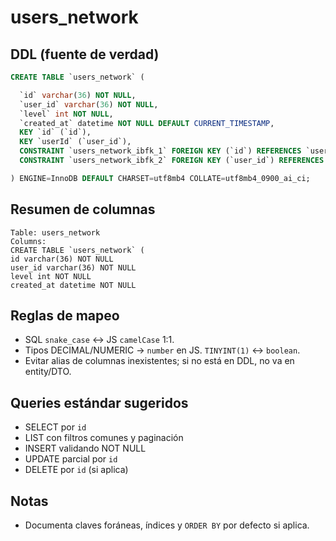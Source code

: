 # users_network

## DDL (fuente de verdad)
```sql
CREATE TABLE `users_network` (

  `id` varchar(36) NOT NULL,
  `user_id` varchar(36) NOT NULL,
  `level` int NOT NULL,
  `created_at` datetime NOT NULL DEFAULT CURRENT_TIMESTAMP,
  KEY `id` (`id`),
  KEY `userId` (`user_id`),
  CONSTRAINT `users_network_ibfk_1` FOREIGN KEY (`id`) REFERENCES `users` (`id`) ON DELETE CASCADE ON UPDATE CASCADE,
  CONSTRAINT `users_network_ibfk_2` FOREIGN KEY (`user_id`) REFERENCES `users` (`id`) ON DELETE CASCADE ON UPDATE CASCADE

) ENGINE=InnoDB DEFAULT CHARSET=utf8mb4 COLLATE=utf8mb4_0900_ai_ci;
```

## Resumen de columnas
```
Table: users_network
Columns:
CREATE TABLE `users_network` (
id varchar(36) NOT NULL
user_id varchar(36) NOT NULL
level int NOT NULL
created_at datetime NOT NULL
```

## Reglas de mapeo
- SQL `snake_case` ↔ JS `camelCase` 1:1.
- Tipos DECIMAL/NUMERIC → `number` en JS. `TINYINT(1)` ↔ `boolean`.
- Evitar alias de columnas inexistentes; si no está en DDL, no va en entity/DTO.

## Queries estándar sugeridos
- SELECT por `id`
- LIST con filtros comunes y paginación
- INSERT validando NOT NULL
- UPDATE parcial por `id`
- DELETE por `id` (si aplica)

## Notas
- Documenta claves foráneas, índices y `ORDER BY` por defecto si aplica.
